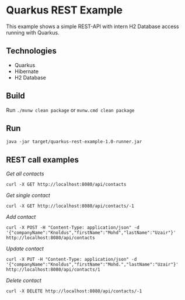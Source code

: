 Quarkus REST Example
==================

This example shows a simple REST-API with intern H2 Database access running with Quarkus.

Technologies
------------

- Quarkus
- Hibernate
- H2 Database

Build
----------

Run `./mvnw clean package` or `mvnw.cmd clean package`

Run
----------

`java -jar target/quarkus-rest-example-1.0-runner.jar`

REST call examples
----------

*_Get all contacts_*
```
curl -X GET http://localhost:8080/api/contacts
```

*_Get single contact_*
```
curl -X GET http://localhost:8080/api/contacts/-1
```

*_Add contact_*
```
curl -X POST -H "Content-Type: application/json" -d '{"companyName":"Knoldus","firstName":"Mohd","lastName":"Uzair"}' http://localhost:8080/api/contacts
```

*_Update contact_*
```
curl -X PUT -H "Content-Type: application/json" -d '{"companyName":"Knoldus","firstName":"Mohd.","lastName":"Uzair"}' http://localhost:8080/api/contacts/1
```

*_Delete contact_*
```
curl -X DELETE http://localhost:8080/api/contacts/-1
```


